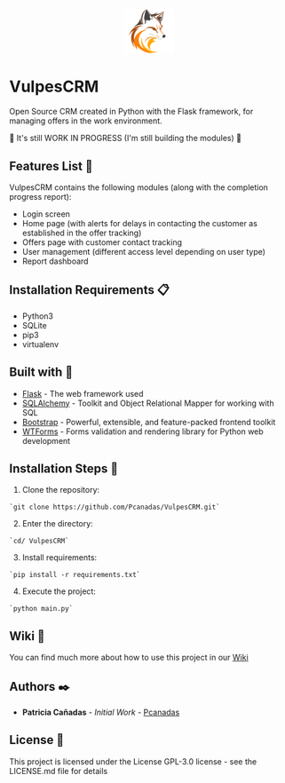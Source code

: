 <p align="center" width="100%">
    <img width="18%" src="static/img/vulpes.svg"> 
</p>

# VulpesCRM

Open Source CRM created in Python with the Flask framework, for managing offers in the work environment.

:construction: It's still WORK IN PROGRESS (I'm still building the modules) :construction:

## Features List :hammer: 

VulpesCRM contains the following modules (along with the completion progress report):
  - Login screen
  - Home page (with alerts for delays in contacting the customer as established in the offer tracking)
  - Offers page with customer contact tracking
  - User management (different access level depending on user type)
  - Report dashboard


## Installation Requirements :clipboard:

  - Python3
  - SQLite
  - pip3
  - virtualenv

## Built with :nut_and_bolt:

  - [Flask](https://flask.palletsprojects.com/en/3.0.x/) - The web framework used
  - [SQLAlchemy](https://www.sqlalchemy.org/) - Toolkit and Object Relational Mapper for working with SQL
  - [Bootstrap](https://getbootstrap.com/) - Powerful, extensible, and feature-packed frontend toolkit
  - [WTForms](https://wtforms.readthedocs.io/en/3.1.x/) - Forms validation and rendering library for Python web development

## Installation Steps :wrench:

  1. Clone the repository:

    `git clone https://github.com/Pcanadas/VulpesCRM.git` 

  2. Enter the directory:

    `cd/ VulpesCRM`

  3. Install requirements:

    `pip install -r requirements.txt`

  4. Execute the project:

    `python main.py`

  ## Wiki :book:

  You can find much more about how to use this project in our [Wiki](https://github.com/Pcanadas/VulpesCRM/wiki)

  ## Authors :black_nib:

  - **Patricia Cañadas** - *Initial Work* - [Pcanadas](https://github.com/Pcanadas)

  ## License :page_facing_up:

  This project is licensed under the License GPL-3.0 license - see the LICENSE.md file for details

